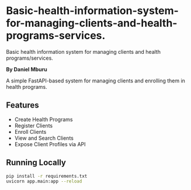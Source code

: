 # Basic-health-information-system-for-managing-clients-and-health-programs-services.
Basic health information system for managing clients and health programs/services.

**By Daniel Mburu**

A simple FastAPI-based system for managing clients and enrolling them in health programs.

## Features
- Create Health Programs
- Register Clients
- Enroll Clients
- View and Search Clients
- Expose Client Profiles via API

## Running Locally
```bash
pip install -r requirements.txt
uvicorn app.main:app --reload

